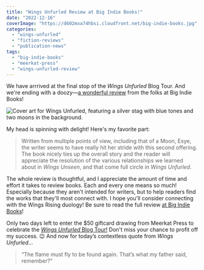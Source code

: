 ```yaml
---
title: "Wings Unfurled Review at Big Indie Books!"
date: "2022-12-16"
coverImage: "https://d602mxa74hbsi.cloudfront.net/big-indie-books.jpg"
categories:
  - "wings-unfurled"
  - "fiction-reviews"
  - "publication-news"
tags:
  - "big-indie-books"
  - "meerkat-press"
  - "wings-unfurled-review"
---
```


We have arrrived at the final stop of the _Wings Unfurled_ Blog Tour. And we're ending with a doozy—[a wonderful review](https://bigindiebooks.com/2022/12/15/review-of-wings-unfurled-by-rebecca-gomez-farrell/) from the folks at Big Indie Books!

![Cover art for Wings Unfurled, featuring a silver stag with blue tones and two moons in the background.](https://d2ypg8o05lff0b.cloudfront.net/wp-content/uploads/sites/3/2022/11/03023406/WingsUnfurledPreOrderImage.jpg)

My head is spinning with delight! Here's my favorite part:

> Written from multiple points of view, including that of a Moon, Esye, the writer seems to have really hit her stride with this second offering. The book nicely ties up the overall story and the reader will appreciate the resolution of the various relationships we learned about in _Wings Unseen_, and that come full circle in _Wings Unfurled_.

The whole review is thoughtful, and I appreciate the amount of time and effort it takes to review books. Each and every one means so much! Especially because they aren't intended for writers, but to help readers find the works that they'll most connect with. I hope you'll consider connecting with the Wings Rising duology! Be sure to read the full review [at Big Indie Books](https://bigindiebooks.com/2022/12/15/review-of-wings-unfurled-by-rebecca-gomez-farrell/)!

Only two days left to enter the $50 giftcard drawing from Meerkat Press to celebrate the [_Wings Unfurled_ Blog Tour!](https://meerkatpress.com/wings-unfurled-blog-tour-giveaway/) Don't miss your chance to profit off my success. 😉 And now for today’s contextless quote from _Wings Unfurled_...

> “The flame must fly to be found again. That’s what my father said, remember?”
